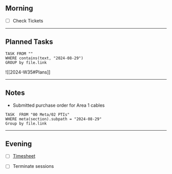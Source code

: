 ## Morning
- [ ] Check Tickets

---
## Planned Tasks
~~~dataview
TASK FROM ""
WHERE contains(text, "2024-08-29")
GROUP by file.link
~~~
![[2024-W35#Plans]]

---
## Notes
- Submitted purchase order for Area 1 cables

~~~dataview
TASK  FROM "00 Meta/02 PTIs"
WHERE meta(section).subpath = "2024-08-29"
Group by file.link
~~~
---
## Evening
- [ ] [Timesheet]()
- [ ] Terminate sessions

